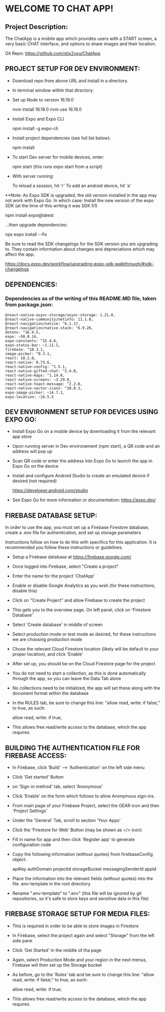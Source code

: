 # WELCOME TO CHAT APP!



## Project Description:

The ChatApp is a mobile app which provides users with a START screen, a very basic CHAT interface, and options to share images and their location.

Git Repo:  https://github.com/stix2you/ChatApp



## PROJECT SETUP FOR DEV ENVIRONMENT:

- Download repo from above URL and install in a directory.

- In terminal window within that directory:

- Set up Node to version 16.19.0

   nvm install 16.19.0
   nvm use 16.19.0

- Install Expo and Expo CLI   

   npm install -g expo-cli

- Install project dependencies (see full list below):

   npm install 

- To start Dev server for mobile devices, enter:

   npm start 
(this runs expo start from a script)

- With server running:

   To reload a session, hit 'r'
   To add an android device, hit 'a'


**Note: As Expo SDK is upgraded, the old version installed in the app may not work with Expo Go.
In which case: Install the new version of the expo SDK (at the time of this writing it was SDK 51)

   npm install expo@latest

...then upgrade dependencies:

   npx expo install --fix

Be sure to read the SDK changelogs for the SDK version you are upgrading to.  They contain information about changes and depreciations which may affect the app.

https://docs.expo.dev/workflow/upgrading-expo-sdk-walkthrough/#sdk-changelogs



## DEPENDENCIES:

### Dependencies as of the writing of this README.MD file, taken from package.json:

    @react-native-async-storage/async-storage: 1.21.0,
    @react-native-community/netinfo: 11.1.0,
    @react-navigation/native: ^6.1.17,
    @react-navigation/native-stack: ^6.9.26,
    dotenv: ^16.4.5,
    expo: ~50.0.14,
    expo-constants: ^15.4.6,
    expo-status-bar: ~1.11.1,
    firebase: ^10.3.1,
    image-picker: ^0.3.1,
    react: 18.2.0,
    react-native: 0.73.6,
    react-native-config: ^1.5.1,
    react-native-gifted-chat: ^2.4.0,
    react-native-maps: ^1.14.0,
    react-native-screens: ~3.29.0,
    react-native-toast-message: ^2.2.0,
    react-native-vector-icons: ^10.0.3,
    expo-image-picker: ~14.7.1,
    expo-location: ~16.5.5



## DEV ENVIRONMENT SETUP FOR DEVICES USING EXPO GO:

- Install Expo Go on a mobile device by downloading it from the relevant app store

- Upon running server in Dev environement (npm start), a QR code and an address will pop up

- Scan QR code or enter the address into Expo Go to launch the app in Expo Go on the device

- Install and configure Android Studio to create an emulated device if desired (not required) 

   https://developer.android.com/studio

- See Expo Go for more information or documentation:  https://expo.dev/





## FIREBASE DATABASE SETUP:

In order to use the app, you must set up a Firebase Firestore database, create a .env file for authentication, and set up storage parameters

Instructions follow on how to do this with specifics for this application.  It is recommended you follow these instructions or guidelines.

- Setup a Firebase database at https://firebase.google.com/

- Once logged into Firebase, select "Create a project"

- Enter the name for the project 'ChatApp'

- Enable or disable Google Analytics as you wish (for these instructions, disable this)

- Click on "Create Project" and allow Firebase to create the project

- This gets you to the overview page.  On left panel, click on 'Firestore Database'

- Select 'Create database' in middle of screen

- Select production mode or test mode as desired, for these instructions we are choosing production mode

- Chose the relevant Cloud Firestore location (likely will be default to your proper location), and click 'Enable'

- After set up, you should be on the Cloud Firestore page for the project

- You do not need to start a collection, as this is done automatically through the app, so you can leave the Data Tab alone

- No collections need to be initialized, the app will set these along with the document format within the database

- In the RULES tab, be sure to change this line:  "allow read, write: if false;"  to true, as such:

   allow read, write: if true;

- This allows free read/write access to the database, which the app requires.



## BUILDING THE AUTHENTICATION FILE FOR FIREBASE ACCESS:

- In Firebase, click 'Build' --> 'Authentication' on the left side menu

- Click 'Get started' Button

- on 'Sign-in method' tab, select 'Anonymous'

- Click 'Enable' on the form which follows to allow Anonymous sign-ins.

- From main page of your Firebase Project, select the GEAR icon and then 'Project Settings'

- Under the 'General' Tab, scroll to section 'Your Apps'

- Click the 'Firestore for Web' Button (may be shown as </> icon)

- Fill in name for app and then click 'Register app' to generate configuration code

- Copy the following information (without quotes) from firstbaseConfig object:

   apiKey
   authDomain
   projectId
   storageBucket
   messagingSenderId
   appId

- Place the information into the relevant fields (without quotes) into the file .env-template in the root directiory

- Rename ".env-template" to ".env"   (this file will be ignored by git repositories, so it's safe to store keys and sensitive data in this file)



## FIREBASE STORAGE SETUP FOR MEDIA FILES:

- This is required in order to be able to store images in Firestore

- In Firebase, select the project again and select "Storage" from the left side pane

- Click 'Get Started' in the middle of tha page

- Again, select Production Mode and your region in the next menus, Firebase will then set up the Storage bucket

- As before, go to the 'Rules' tab and be sure to change this line:  "allow read, write: if false;"  to true, as such:

   allow read, write: if true;

- This allows free read/write access to the database, which the app requires.


